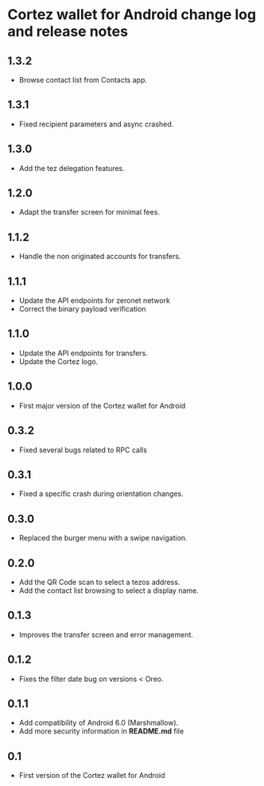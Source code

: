 Cortez wallet for Android change log and release notes
================================================

1.3.2
-----
* Browse contact list from Contacts app.

1.3.1
-----
* Fixed recipient parameters and async crashed.

1.3.0
-----
* Add the tez delegation features.

1.2.0
-----
* Adapt the transfer screen for minimal fees.

1.1.2
-----
* Handle the non originated accounts for transfers.

1.1.1
-----
* Update the API endpoints for zeronet network
* Correct the binary payload verification

1.1.0
-----
* Update the API endpoints for transfers.
* Update the Cortez logo.

1.0.0
-----
* First major version of the Cortez wallet for Android

0.3.2
-----
* Fixed several bugs related to RPC calls

0.3.1
-----
* Fixed a specific crash during orientation changes.

0.3.0
-----
* Replaced the burger menu with a swipe navigation.

0.2.0
-----
* Add the QR Code scan to select a tezos address.
* Add the contact list browsing to select a display name.

0.1.3
-----
* Improves the transfer screen and error management.

0.1.2
-----
* Fixes the filter date bug on versions < Oreo.

0.1.1
-----
* Add compatibility of Android 6.0 (Marshmallow).
* Add more security information in **README.md** file

0.1
-----
* First version of the Cortez wallet for Android
